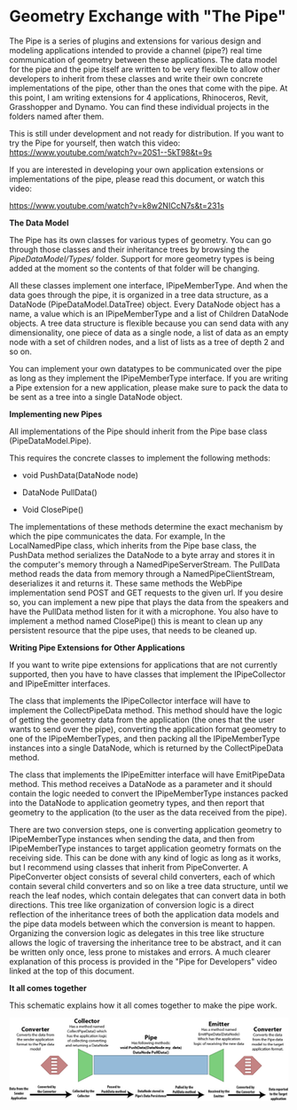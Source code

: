 Geometry Exchange with "The Pipe"
=================================

The Pipe is a series of plugins and extensions for various design and
modeling applications intended to provide a channel (pipe?) real time
communication of geometry between these applications. The data model for
the pipe and the pipe itself are written to be very flexible to allow
other developers to inherit from these classes and write their own
concrete implementations of the pipe, other than the ones that come with
the pipe. At this point, I am writing extensions for 4 applications,
Rhinoceros, Revit, Grasshopper and Dynamo. You can find these individual
projects in the folders named after them.

This is still under development and not ready for distribution. If you
want to try the Pipe for yourself, then watch this video:
<https://www.youtube.com/watch?v=20S1--5kT98&t=9s>

If you are interested in developing your own application extensions or
implementations of the pipe, please read this document, or watch this
video:

<https://www.youtube.com/watch?v=k8w2NICcN7s&t=231s>

**The Data Model**

The Pipe has its own classes for various types of geometry. You can go
through those classes and their inheritance trees by browsing the
*PipeDataModel/Types/* folder. Support for more geometry types is being
added at the moment so the contents of that folder will be changing.

All these classes implement one interface, IPipeMemberType. And when the
data goes through the pipe, it is organized in a tree data structure, as
a DataNode (PipeDataModel.DataTree) object. Every DataNode object has a
name, a value which is an IPipeMemberType and a list of Children
DataNode objects. A tree data structure is flexible because you can send
data with any dimensionality, one piece of data as a single node, a list
of data as an empty node with a set of children nodes, and a list of
lists as a tree of depth 2 and so on.

You can implement your own datatypes to be communicated over the pipe as
long as they implement the IPipeMemberType interface. If you are writing
a Pipe extension for a new application, please make sure to pack the
data to be sent as a tree into a single DataNode object.

**Implementing new Pipes**

All implementations of the Pipe should inherit from the Pipe base class
(PipeDataModel.Pipe).

This requires the concrete classes to implement the following methods:

-   void PushData(DataNode node)

-   DataNode PullData()

-   Void ClosePipe()

The implementations of these methods determine the exact mechanism by
which the pipe communicates the data. For example, In the LocalNamedPipe
class, which inherits from the Pipe base class, the PushData method
serializes the DataNode to a byte array and stores it in the computer's
memory through a NamedPipeServerStream. The PullData method reads the
data from memory through a NamedPipeClientStream, deserializes it and
returns it. These same methods the WebPipe implementation send POST and
GET requests to the given url. If you desire so, you can implement a new
pipe that plays the data from the speakers and have the PullData method
listen for it with a microphone. You also have to implement a method
named ClosePipe() this is meant to clean up any persistent resource that
the pipe uses, that needs to be cleaned up.

**Writing Pipe Extensions for Other Applications**

If you want to write pipe extensions for applications that are not
currently supported, then you have to have classes that implement the
IPipeCollector and IPipeEmitter interfaces.

The class that implements the IPipeCollector interface will have to
implement the CollectPipeData method. This method should have the logic
of getting the geometry data from the application (the ones that the
user wants to send over the pipe), converting the application format
geometry to one of the IPipeMemberTypes, and then packing all the
IPipeMemberType instances into a single DataNode, which is returned by
the CollectPipeData method.

The class that implements the IPipeEmitter interface will have
EmitPipeData method. This method receives a DataNode as a parameter and
it should contain the logic needed to convert the IPipeMemberType
instances packed into the DataNode to application geometry types, and
then report that geometry to the application (to the user as the data
received from the pipe).

There are two conversion steps, one is converting application geometry
to IPipeMemberType instances when sending the data, and then from
IPipeMemberType instances to target application geometry formats on the
receiving side. This can be done with any kind of logic as long as it
works, but I recommend using classes that inherit from PipeConverter. A
PipeConverter object consists of several child converters, each of which
contain several child converters and so on like a tree data structure,
until we reach the leaf nodes, which contain delegates that can convert
data in both directions. This tree like organization of conversion logic
is a direct reflection of the inheritance trees of both the application
data models and the pipe data models between which the conversion is
meant to happen. Organizing the conversion logic as delegates in this
tree like structure allows the logic of traversing the inheritance tree
to be abstract, and it can be written only once, less prone to mistakes
and errors. A much clearer explanation of this process is provided in
the "Pipe for Developers" video linked at the top of this document.

**It all comes together**

This schematic explains how it all comes together to make the pipe work.

![Pipe Schematic](Schematic.png)
